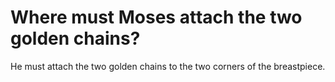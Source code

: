 # Where must Moses attach the two golden chains?

He must attach the two golden chains to the two corners of the breastpiece.
